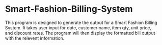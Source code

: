 # Smart-Fashion-Billing-System
This program is designed to generate the output for a Smart Fashion Billing System. It takes user input for  date, customer name, item qty, unit price, and discount rates. The program will then display the formatted  bill output with the relevent information.
